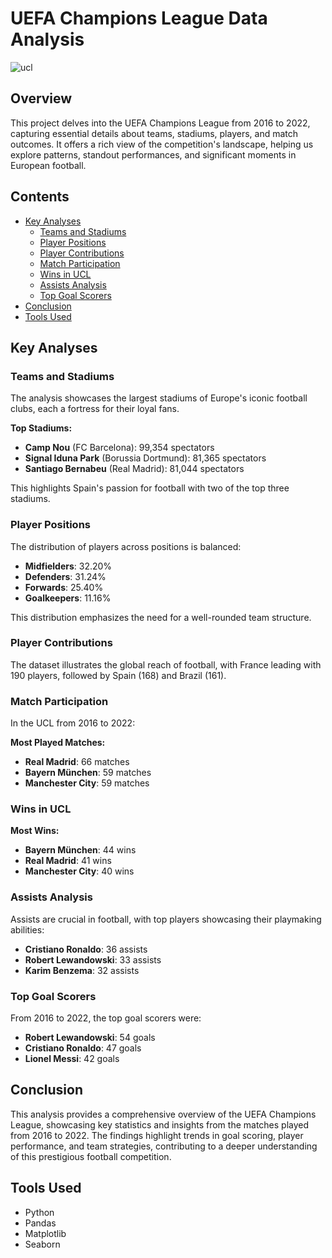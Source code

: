 # UEFA Champions League Data Analysis
![ucl](https://github.com/user-attachments/assets/f7a5a2cd-a3af-4e33-a04f-923789d0004c)

## Overview
This project delves into the UEFA Champions League from 2016 to 2022, capturing essential details about teams, stadiums, players, and match outcomes. It offers a rich view of the competition's landscape, helping us explore patterns, standout performances, and significant moments in European football.

## Contents
- [Key Analyses](#key-analyses)
  - [Teams and Stadiums](#teams-and-stadiums)
  - [Player Positions](#player-positions)
  - [Player Contributions](#player-contributions)
  - [Match Participation](#match-participation)
  - [Wins in UCL](#wins-in-ucl)
  - [Assists Analysis](#assists-analysis)
  - [Top Goal Scorers](#top-goal-scorers)
- [Conclusion](#conclusion)
- [Tools Used](#tools-used)


## Key Analyses

### Teams and Stadiums
The analysis showcases the largest stadiums of Europe's iconic football clubs, each a fortress for their loyal fans.

**Top Stadiums:**
- **Camp Nou** (FC Barcelona): 99,354 spectators
- **Signal Iduna Park** (Borussia Dortmund): 81,365 spectators
- **Santiago Bernabeu** (Real Madrid): 81,044 spectators

This highlights Spain's passion for football with two of the top three stadiums.

### Player Positions
The distribution of players across positions is balanced:
- **Midfielders**: 32.20%
- **Defenders**: 31.24%
- **Forwards**: 25.40%
- **Goalkeepers**: 11.16%

This distribution emphasizes the need for a well-rounded team structure.

### Player Contributions
The dataset illustrates the global reach of football, with France leading with 190 players, followed by Spain (168) and Brazil (161).

### Match Participation
In the UCL from 2016 to 2022:

**Most Played Matches:**
- **Real Madrid**: 66 matches
- **Bayern München**: 59 matches
- **Manchester City**: 59 matches

### Wins in UCL
**Most Wins:**
- **Bayern München**: 44 wins
- **Real Madrid**: 41 wins
- **Manchester City**: 40 wins

### Assists Analysis
Assists are crucial in football, with top players showcasing their playmaking abilities:
- **Cristiano Ronaldo**: 36 assists
- **Robert Lewandowski**: 33 assists
- **Karim Benzema**: 32 assists

### Top Goal Scorers
From 2016 to 2022, the top goal scorers were:
- **Robert Lewandowski**: 54 goals
- **Cristiano Ronaldo**: 47 goals
- **Lionel Messi**: 42 goals

## Conclusion
This analysis provides a comprehensive overview of the UEFA Champions League, showcasing key statistics and insights from the matches played from 2016 to 2022. The findings highlight trends in goal scoring, player performance, and team strategies, contributing to a deeper understanding of this prestigious football competition.

## Tools Used
- Python
- Pandas
- Matplotlib
- Seaborn
